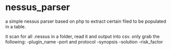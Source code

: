 # nessus_parser
a simple nessus parser based on php to extract certain filed to be populated in a table.

it scan for all .nessus in a folder, read it and output into csv.
only grab the following:
-plugin_name
-port and protocol
-synopsis
-solution
-risk_factor
